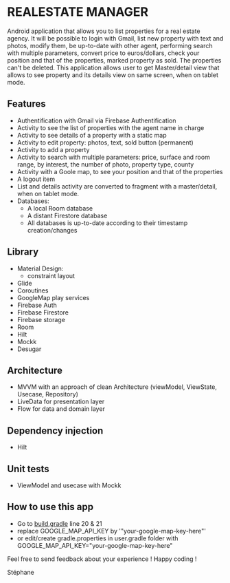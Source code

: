 
# REALESTATE MANAGER
Android application that allows you to list properties for a real estate agency. It will be possible to login with Gmail, list new property with text and photos, modify them, be up-to-date with other agent, performing search with multiple parameters, convert price to euros/dollars, check your position and that of the properties, marked property as sold. The properties can't be deleted.
This application allows user to get Master/detail view that allows to see property and its details view on same screen, when on tablet mode.

## Features
* Authentification with Gmail via Firebase Authentification
* Activity to see the list of properties with the agent name in charge
* Activity to see details of a property with a static map
* Activity to edit property: photos, text, sold button (permanent)
* Activity to add a property
* Activity to search with multiple parameters: price, surface and room range, by interest, the number of photo, property type, county
* Activity with a Goole map, to see your position and that of the properties
* A logout item
* List and details activity are converted to fragment with a master/detail, when on tablet mode.
* Databases:
	* A local Room database
	* A distant Firestore database
	* All databases is up-to-date according to their timestamp creation/changes

## Library
* Material Design:
	* constraint layout
* Glide
* Coroutines
* GoogleMap play services
* Firebase Auth
* Firebase Firestore
* Firebase storage
* Room
* Hilt
* Mockk
* Desugar

## Architecture
* MVVM with an approach of clean Architecture (viewModel, ViewState, Usecase, Repository)
* LiveData for presentation layer
* Flow for data and domain layer

## Dependency injection
* Hilt

## Unit tests
* ViewModel and usecase with Mockk

## How to use this app
* Go to [build.gradle](https://github.com/SWvp/RealEstateManager/blob/main/app/build.gradle) line 20 & 21
* replace GOOGLE_MAP_API_KEY by '"your-google-map-key-here"'
* or edit/create gradle.properties in user\.gradle folder with GOOGLE_MAP_API_KEY="your-google-map-key-here"

Feel free to send feedback about your experience !
Happy coding !

Stéphane
